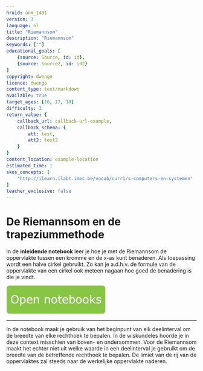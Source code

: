 ```yaml
---
hruid: anm_1401
version: 3
language: nl
title: "Riemannsom"
description: "Riemannsom"
keywords: [""]
educational_goals: [
    {source: Source, id: id}, 
    {source: Source2, id: id2}
]
copyright: dwengo
licence: dwengo
content_type: text/markdown
available: true
target_ages: [16, 17, 18]
difficulty: 3
return_value: {
    callback_url: callback-url-example,
    callback_schema: {
        att: test,
        att2: test2
    }
}
content_location: example-location
estimated_time: 1
skos_concepts: [
    'http://ilearn.ilabt.imec.be/vocab/curr1/s-computers-en-systemen'
]
teacher_exclusive: false
---
```


# De Riemannsom en de trapeziummethode

In de **inleidende notebook** leer je hoe je met de Riemannsom de oppervlakte tussen een kromme en de x-as kunt benaderen. Als toepassing wordt een halve cirkel gebruikt. Zo kan je a.d.h.v. de formule van de oppervlakte van een cirkel ook meteen nagaan hoe goed de benadering is die je vindt.

[![](embed/Knop.png "Knop")](https://kiks.ilabt.imec.be/jupyterhub/?id=6530 "Riemannsom en trapeziummethode")

----------------
In de notebook maak je gebruik van het beginpunt van elk deelinterval om de breedte van elke rechthoek te bepalen. In de wiskundeles hoorde je in deze context misschien van boven- en ondersommen. Voor de Riemannsom maakt het echter niet uit welke waarde in een deelinterval je gebruikt om de breedte van de betreffende rechthoek te bepalen. De limiet van de rij van de oppervlaktes zal steeds naar de werkelijke oppervlakte naderen.
